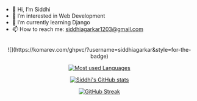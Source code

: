 - 👋 Hi, I’m Siddhi
- 👀 I’m interested in Web Development
- 🌱 I’m currently learning Django
- 📫 How to reach me: siddhiagarkar1203@gmail.com

<!---
siddhiagarkar/siddhiagarkar is a ✨ special ✨ repository because its `README.md` (this file) appears on your GitHub profile.
You can click the Preview link to take a look at your changes.
--->
<br>
<div align="center">
![](https://komarev.com/ghpvc/?username=siddhiagarkar&style=for-the-badge)
  
[![Most used Languages](https://github-readme-stats.vercel.app/api/top-langs/?username=siddhiagarkar&layout=compact)](https://github.com/anuraghazra/github-readme-stats)

[![Siddhi's GitHub stats](https://github-readme-stats.vercel.app/api?username=siddhiagarkar&show_icons=true&theme=tokyonight)](https://github.com/anuraghazra/github-readme-stats)

[![GitHub Streak](http://github-readme-streak-stats.herokuapp.com?user=siddhiagarkar&theme=dark-smoky&border_radius=15)](https://git.io/streak-stats)
</div>
